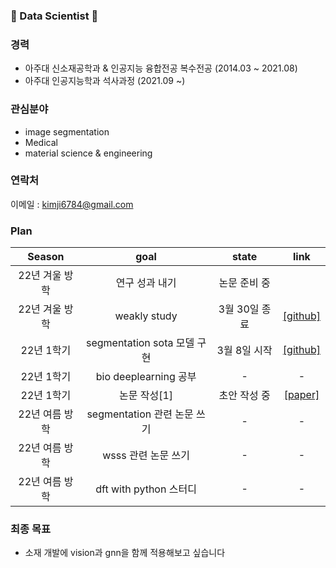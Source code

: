 ### 👋 Data Scientist 👋

### 경력
- 아주대 신소재공학과 & 인공지능 융합전공 복수전공 (2014.03 ~ 2021.08)
- 아주대 인공지능학과 석사과정 (2021.09 ~)

### 관심분야
- image segmentation
- Medical
- material science & engineering

### 연락처
이메일 : kimji6784@gmail.com

### Plan
Season | goal | state | link |
:---: | :---: | :---: | :---: |  
22년 겨울 방학 | 연구 성과 내기 | 논문 준비 중 |
22년 겨울 방학 | weakly study | 3월 30일 종료 | [[github]]() |
22년 1학기 | segmentation sota 모델 구현 | 3월 8일 시작 | [[github]]() |
22년 1학기 | bio deeplearning 공부 | - | - |
22년 1학기 | 논문 작성[1] | 초안 작성 중 | [[paper]]() |
22년 여름 방학 | segmentation 관련 논문 쓰기 | - | - |
22년 여름 방학 | wsss 관련 논문 쓰기 | - | - |
22년 여름 방학 | dft with python 스터디 | - | - |

### 최종 목표
- 소재 개발에 vision과 gnn을 함께 적용해보고 싶습니다
